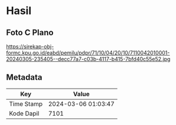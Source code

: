 # Hasil

## Foto C Plano

https://sirekap-obj-formc.kpu.go.id/eabd/pemilu/pdpr/71/10/04/20/10/7110042010001-20240305-235405--decc77a7-c03b-4117-b415-7bfd40c55e52.jpg


## Metadata

| Key        | Value               |
| ---------- | ------------------- |
| Time Stamp | 2024-03-06 01:03:47 |
| Kode Dapil | 7101                |



